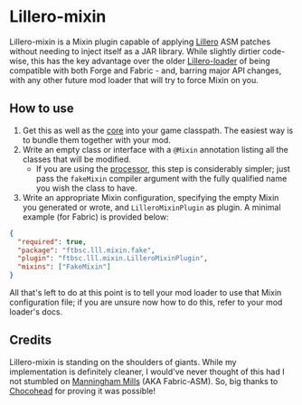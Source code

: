 # Lillero-mixin
Lillero-mixin is a Mixin plugin capable of applying [Lillero](https://github.com/zaaarf/lillero) ASM patches without
needing to inject itself as a JAR library. While slightly dirtier code-wise, this has the key advantage over the older
[Lillero-loader](https://github.com/zaaarf/lillero-loader) of being compatible with both Forge and Fabric - and, barring
major API changes, with any other future mod loader that will try to force Mixin on you.

## How to use
1. Get this as well as the [core](https://github.com/zaaarf/lillero) into your game classpath. The easiest way is to
	bundle them together with your mod.
2. Write an empty class or interface with a `@Mixin` annotation listing all the classes that will be modified.
	- If you are using the [processor](https://github.com/zaaarf/lillero-processor), this step is considerably simpler;
		just pass the `fakeMixin` compiler argument with the fully qualified name you wish the class to have.
3. Write an appropriate Mixin configuration, specifying the empty Mixin you generated or wrote, and `LilleroMixinPlugin`
	as plugin. A minimal example (for Fabric) is provided below:

```json
{
  "required": true,
  "package": "ftbsc.lll.mixin.fake",
  "plugin": "ftbsc.lll.mixin.LilleroMixinPlugin",
  "mixins": ["FakeMixin"]
}
```

All that's left to do at this point is to tell your mod loader to use that Mixin configuration file; if you are unsure
now how to do this, refer to your mod loader's docs.

## Credits
Lillero-mixin is standing on the shoulders of giants. While my implementation is definitely cleaner, I would've never
thought of this had I not stumbled on [Manningham Mills](https://github.com/Chocohead/Fabric-ASM) (AKA Fabric-ASM).
So, big thanks to [Chocohead](https://github.com/Chocohead) for proving it was possible!
